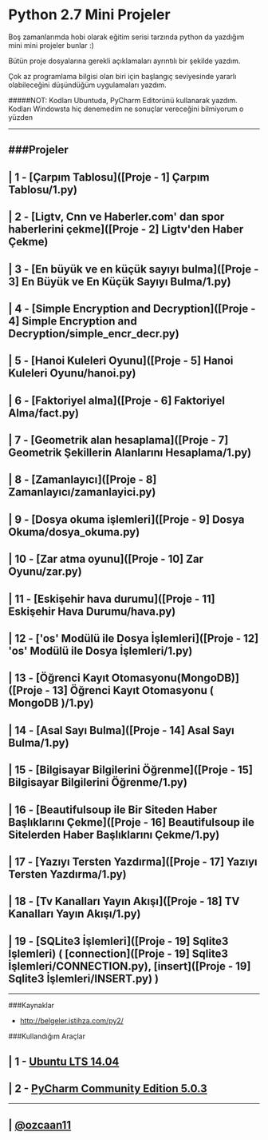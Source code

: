# Python 2.7 Mini Projeler

Boş zamanlarımda hobi olarak eğitim serisi tarzında python da yazdığım mini mini projeler bunlar :)

Bütün proje dosyalarına gerekli açıklamaları ayrıntılı bir şekilde yazdım.

Çok az programlama bilgisi olan biri için başlangıç seviyesinde yararlı olabileceğini düşündüğüm uygulamaları yazdım.

#####NOT: Kodları Ubuntuda, PyCharm Editorünü kullanarak yazdım. Kodları Windowsta hiç denemedim ne sonuçlar vereceğini bilmiyorum o yüzden

---------------------------------------------------------------------------------------------------------------------------

###Projeler
-

| 1 - [Çarpım Tablosu]([Proje - 1] Çarpım Tablosu/1.py)
-----------------

| 2 - [Ligtv, Cnn ve Haberler.com' dan spor haberlerini çekme]([Proje - 2] Ligtv'den Haber Çekme)
-----------------

| 3 - [En büyük ve en küçük sayıyı bulma]([Proje - 3] En Büyük ve En Küçük Sayıyı Bulma/1.py)
-----------------

| 4 - [Simple Encryption and Decryption]([Proje - 4] Simple Encryption and Decryption/simple_encr_decr.py)
-----------------

| 5 - [Hanoi Kuleleri Oyunu]([Proje - 5] Hanoi Kuleleri Oyunu/hanoi.py)
-----------------

| 6 - [Faktoriyel alma]([Proje - 6] Faktoriyel Alma/fact.py)
-----------------

| 7 - [Geometrik alan hesaplama]([Proje - 7] Geometrik Şekillerin Alanlarını Hesaplama/1.py)
-----------------

| 8 - [Zamanlayıcı]([Proje - 8] Zamanlayıcı/zamanlayici.py)
-----------------

| 9 - [Dosya okuma işlemleri]([Proje - 9] Dosya Okuma/dosya_okuma.py)
-----------------

| 10 - [Zar atma oyunu]([Proje - 10] Zar Oyunu/zar.py)
-----------------

| 11 - [Eskişehir hava durumu]([Proje - 11] Eskişehir Hava Durumu/hava.py)
-----------------

| 12 - ['os' Modülü ile Dosya İşlemleri]([Proje - 12] 'os' Modülü ile Dosya İşlemleri/1.py)
-----------------

| 13 - [Öğrenci Kayıt Otomasyonu(MongoDB)]([Proje - 13] Öğrenci Kayıt Otomasyonu ( MongoDB )/1.py)
-----------------

| 14 - [Asal Sayı Bulma]([Proje - 14] Asal Sayı Bulma/1.py)
-----------------

| 15 - [Bilgisayar Bilgilerini Öğrenme]([Proje - 15] Bilgisayar Bilgilerini Öğrenme/1.py)
-----------------

| 16 - [Beautifulsoup ile Bir Siteden Haber Başlıklarını Çekme]([Proje - 16] Beautifulsoup ile Sitelerden Haber Başlıklarını Çekme/1.py)
-----------------

| 17 - [Yazıyı Tersten Yazdırma]([Proje - 17] Yazıyı Tersten Yazdırma/1.py)
-----------------

| 18 - [Tv Kanalları Yayın Akışı]([Proje - 18] TV Kanalları Yayın Akışı/1.py)
-----------------

| 19 - [SQLite3 İşlemleri]([Proje - 19] Sqlite3 İşlemleri) ( [connection]([Proje - 19] Sqlite3 İşlemleri/CONNECTION.py), [insert]([Proje - 19] Sqlite3 İşlemleri/INSERT.py) )
-----------------

---------------------------------------------------------------------------------------------------------------------------


###Kaynaklar

- http://belgeler.istihza.com/py2/

###Kullandığım Araçlar

| 1 - [Ubuntu LTS 14.04](http://www.ubuntu.com/download)
---------------

| 2 - [PyCharm Community Edition 5.0.3](https://www.jetbrains.com/pycharm-edu/download/)
---------------

-----------------
| [@ozcaan11](https://github.com/ozcaan11) 
-----------------
